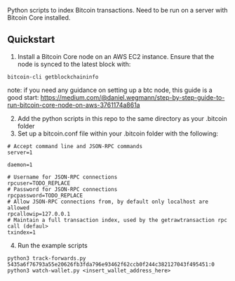 Python scripts to index Bitcoin transactions. Need to be run on a server with Bitcoin Core installed. 

## Quickstart
1. Install a Bitcoin Core node on an AWS EC2 instance. Ensure that the node is synced to the latest block with:
```
bitcoin-cli getblockchaininfo
```
note: if you need any guidance on setting up a btc node, this guide is a good start: https://medium.com/@daniel.wegmann/step-by-step-guide-to-run-bitcoin-core-node-on-aws-3761174a861a


2. Add the python scripts in this repo to the same directory as your .bitcoin folder
3. Set up a bitcoin.conf file within your .bitcoin folder with the following:
```
# Accept command line and JSON-RPC commands
server=1

daemon=1

# Username for JSON-RPC connections
rpcuser=TODO_REPLACE
# Password for JSON-RPC connections
rpcpassword=TODO_REPLACE
# Allow JSON-RPC connections from, by default only localhost are allowed
rpcallowip=127.0.0.1
# Maintain a full transaction index, used by the getrawtransaction rpc call (defaul>
txindex=1
```
4. Run the example scripts
```
python3 track-forwards.py 5435a6f76793a55e20626fb3fda796e93462f62ccb0f244c382127043f495451:0
python3 watch-wallet.py <insert_wallet_address_here>
```